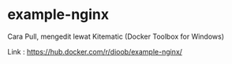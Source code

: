 # example-nginx
Cara Pull, mengedit lewat Kitematic (Docker Toolbox for Windows)

Link : https://hub.docker.com/r/dioob/example-nginx/
